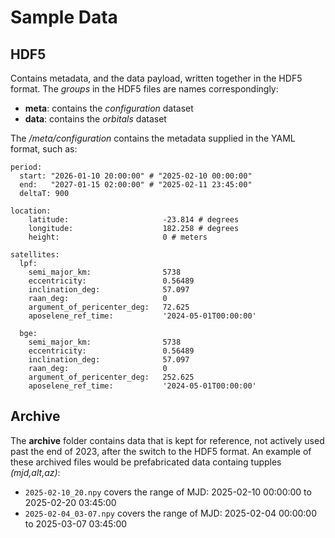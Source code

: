 # Sample Data

## HDF5

Contains metadata, and the data payload, written together in the HDF5 format. The _groups_
in the HDF5 files are names correspondingly:
* __meta__: contains the _configuration_ dataset
* __data__: contains the _orbitals_ dataset

The _/meta/configuration_ contains the metadata supplied in the YAML format, such as:
```
period:
  start: "2026-01-10 20:00:00" # "2025-02-10 00:00:00"
  end:   "2027-01-15 02:00:00" # "2025-02-11 23:45:00"
  deltaT: 900

location:
    latitude:                     -23.814 # degrees
    longitude:                    182.258 # degrees
    height:                       0 # meters

satellites:
  lpf:
    semi_major_km:                5738
    eccentricity:                 0.56489
    inclination_deg:              57.097
    raan_deg:                     0
    argument_of_pericenter_deg:   72.625
    aposelene_ref_time:           '2024-05-01T00:00:00'

  bge:
    semi_major_km:                5738
    eccentricity:                 0.56489
    inclination_deg:              57.097
    raan_deg:                     0
    argument_of_pericenter_deg:   252.625
    aposelene_ref_time:           '2024-05-01T00:00:00'
```


## Archive

The __archive__ folder contains data that is kept for reference, not actively used past the end
of 2023, after the switch to the HDF5 format. An example of these archived files
would be prefabricated data containg tupples _(mjd,alt,az)_:

* `2025-02-10_20.npy` covers the range of MJD: 2025-02-10 00:00:00 to 2025-02-20 03:45:00
* `2025-02-04_03-07.npy` covers the range of MJD: 2025-02-04 00:00:00 to 2025-03-07 03:45:00
